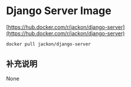 # Django Server Image


[https://hub.docker.com/r/jackon/django-server](https://hub.docker.com/r/jackon/django-server)

```bash
docker pull jackon/django-server
```


## 补充说明

None
